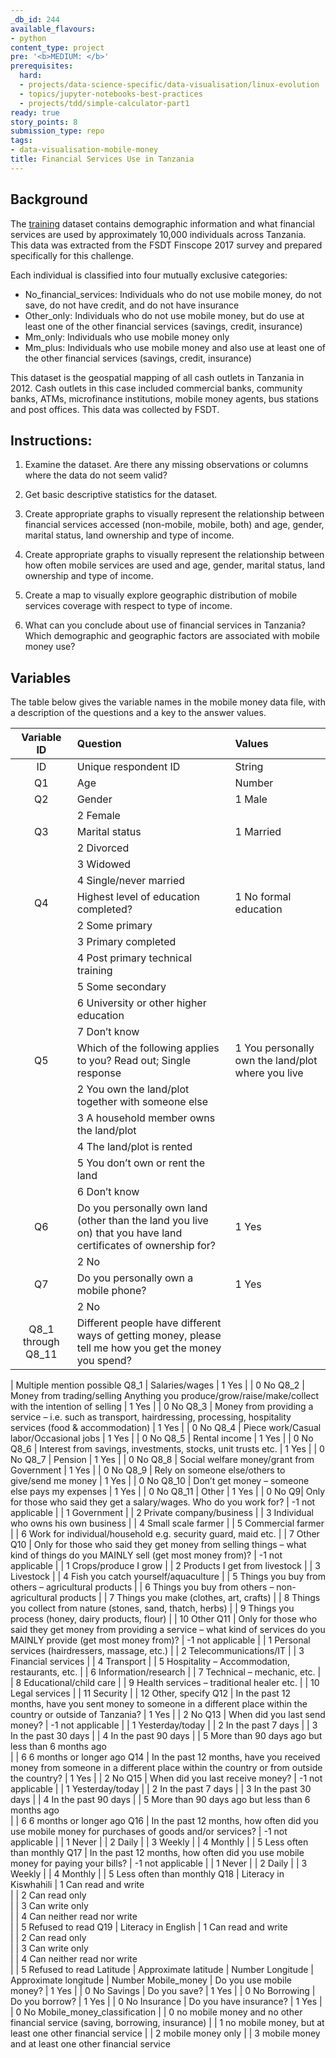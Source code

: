 ```yaml
---
_db_id: 244
available_flavours:
- python
content_type: project
pre: '<b>MEDIUM: </b>'
prerequisites:
  hard:
  - projects/data-science-specific/data-visualisation/linux-evolution
  - topics/jupyter-notebooks-best-practices
  - projects/tdd/simple-calculator-part1
ready: true
story_points: 8
submission_type: repo
tags:
- data-visualisation-mobile-money
title: Financial Services Use in Tanzania
---
```


## Background

The [training](training.csv) dataset contains demographic information and what financial services are used by approximately 10,000 individuals across Tanzania. This data was extracted from the FSDT Finscope 2017 survey and prepared specifically for this challenge.

Each individual is classified into four mutually exclusive categories:

- No_financial_services: Individuals who do not use mobile money, do not save, do not have credit, and do not have insurance
- Other_only: Individuals who do not use mobile money, but do use at least one of the other financial services (savings, credit, insurance)
- Mm_only: Individuals who use mobile money only
- Mm_plus: Individuals who use mobile money and also use at least one of the other financial services (savings, credit, insurance)

This dataset is the geospatial mapping of all cash outlets in Tanzania in 2012. Cash outlets in this case included commercial banks, community banks, ATMs, microfinance institutions, mobile money agents, bus stations and post offices. This data was collected by FSDT.

## Instructions:

1. Examine the dataset. Are there any missing observations or columns where the data do not seem valid?

2. Get basic descriptive statistics for the dataset.

3. Create appropriate graphs to visually represent the relationship between financial services accessed (non-mobile, mobile, both) and age, gender, marital status, land ownership and type of income.

4. Create appropriate graphs to visually represent the relationship between how often mobile services are used and age, gender, marital status, land ownership and type of income.

5. Create a map to visually explore geographic distribution of mobile services coverage with respect to type of income.

6. What can you conclude about use of financial services in Tanzania? Which demographic and geographic factors are associated with mobile money use?

## Variables

The table below gives the variable names in the mobile money data file, with a description of the questions and a key to the answer values.

|    Variable ID     | Question                                                                                                       | Values                                            |
| :----------------: | :------------------------------------------------------------------------------------------------------------- | :------------------------------------------------ |
|         ID         | Unique respondent ID                                                                                           | String                                            |
|         Q1         | Age                                                                                                            | Number                                            |
|         Q2         | Gender                                                                                                         | 1 Male                                            |
|                    | 2 Female                                                                                                       |
|         Q3         | Marital status                                                                                                 | 1 Married                                         |
|                    | 2 Divorced                                                                                                     |
|                    | 3 Widowed                                                                                                      |
|                    | 4 Single/never married                                                                                         |
|         Q4         | Highest level of education completed?                                                                          | 1 No formal education                             |
|                    | 2 Some primary                                                                                                 |
|                    | 3 Primary completed                                                                                            |
|                    | 4 Post primary technical training                                                                              |
|                    | 5 Some secondary                                                                                               |
|                    | 6 University or other higher education                                                                         |
|                    | 7 Don’t know                                                                                                   |
|         Q5         | Which of the following applies to you? Read out; Single response                                               | 1 You personally own the land/plot where you live |
|                    | 2 You own the land/plot together with someone else                                                             |
|                    | 3 A household member owns the land/plot                                                                        |
|                    | 4 The land/plot is rented                                                                                      |
|                    | 5 You don’t own or rent the land                                                                               |
|                    | 6 Don’t know                                                                                                   |
|         Q6         | Do you personally own land (other than the land you live on) that you have land certificates of ownership for? | 1 Yes                                             |
|                    | 2 No                                                                                                           |
|         Q7         | Do you personally own a mobile phone?                                                                          | 1 Yes                                             |
|                    | 2 No                                                                                                           |
| Q8_1 through Q8_11 | Different people have different ways of getting money, please tell me how you get the money you spend?         |

| Multiple mention possible
Q8_1 | Salaries/wages | 1 Yes
| | 0 No
Q8_2 | Money from trading/selling Anything you produce/grow/raise/make/collect with the intention of selling | 1 Yes
| | 0 No
Q8_3 | Money from providing a service – i.e. such as transport, hairdressing, processing, hospitality services (food & accommodation) | 1 Yes
| | 0 No
Q8_4 | Piece work/Casual labor/Occasional jobs | 1 Yes
| | 0 No
Q8_5 | Rental income | 1 Yes
| | 0 No
Q8_6 | Interest from savings, investments, stocks, unit trusts etc. | 1 Yes
| | 0 No
Q8_7 | Pension | 1 Yes
| | 0 No
Q8_8 | Social welfare money/grant from Government | 1 Yes
| | 0 No
Q8_9 | Rely on someone else/others to give/send me money | 1 Yes
| | 0 No
Q8_10 | Don’t get money – someone else pays my expenses | 1 Yes
| | 0 No
Q8_11 | Other | 1 Yes
| | 0 No
Q9| Only for those who said they get a salary/wages. Who do you work for? | -1 not applicable
| | 1 Government
| | 2 Private company/business
| | 3 Individual who owns his own business
| | 4 Small scale farmer
| | 5 Commercial farmer
| | 6 Work for individual/household e.g. security guard, maid etc.
| | 7 Other
Q10 | Only for those who said they get money from selling things – what kind of things do you MAINLY sell (get most money from)? | -1 not applicable
| | 1 Crops/produce I grow
| | 2 Products I get from livestock
| | 3 Livestock
| | 4 Fish you catch yourself/aquaculture
| | 5 Things you buy from others – agricultural products
| | 6 Things you buy from others – non-agricultural products
| | 7 Things you make (clothes, art, crafts)
| | 8 Things you collect from nature (stones, sand, thatch, herbs)
| | 9 Things you process (honey, dairy products, flour)
| | 10 Other
Q11 | Only for those who said they get money from providing a service – what kind of services do you MAINLY provide (get most money from)? | -1 not applicable
| | 1 Personal services (hairdressers, massage, etc.)
| | 2 Telecommunications/IT
| | 3 Financial services
| | 4 Transport
| | 5 Hospitality – Accommodation, restaurants, etc.
| | 6 Information/research
| | 7 Technical – mechanic, etc.
| | 8 Educational/child care
| | 9 Health services – traditional healer etc.
| | 10 Legal services
| | 11 Security
| | 12 Other, specify
Q12 | In the past 12 months, have you sent money to someone in a different place within the country or outside of Tanzania? | 1 Yes
| | 2 No
Q13 | When did you last send money? | -1 not applicable
| | 1 Yesterday/today
| | 2 In the past 7 days
| | 3 In the past 30 days
| | 4 In the past 90 days
| | 5 More than 90 days ago but less than 6 months ago  
 | | 6 6 months or longer ago
Q14 | In the past 12 months, have you received money from someone in a different place within the country or from outside the country? | 1 Yes
| | 2 No
Q15 | When did you last receive money? | -1 not applicable
| | 1 Yesterday/today
| | 2 In the past 7 days
| | 3 In the past 30 days
| | 4 In the past 90 days
| | 5 More than 90 days ago but less than 6 months ago  
 | | 6 6 months or longer ago
Q16 | In the past 12 months, how often did you use mobile money for purchases of goods and/or services? | -1 not applicable
| | 1 Never
| | 2 Daily
| | 3 Weekly
| | 4 Monthly
| | 5 Less often than monthly
Q17 | In the past 12 months, how often did you use mobile money for paying your bills? | -1 not applicable
| | 1 Never
| | 2 Daily
| | 3 Weekly
| | 4 Monthly
| | 5 Less often than monthly
Q18 | Literacy in Kiswhahili | 1 Can read and write  
 | | 2 Can read only  
 | | 3 Can write only  
 | | 4 Can neither read nor write  
 | | 5 Refused to read
Q19 | Literacy in English | 1 Can read and write  
 | | 2 Can read only  
 | | 3 Can write only  
 | | 4 Can neither read nor write  
 | | 5 Refused to read
Latitude | Approximate latitude | Number
Longitude | Approximate longitude | Number
Mobile_money | Do you use mobile money? | 1 Yes
| | 0 No
Savings | Do you save? | 1 Yes
| | 0 No
Borrowing | Do you borrow? | 1 Yes
| | 0 No
Insurance | Do you have insurance? | 1 Yes
| | 0 No
Mobile_money_classification | | 0 no mobile money and no other financial service (saving, borrowing, insurance)
| | 1 no mobile money, but at least one other financial service
| | 2 mobile money only
| | 3 mobile money and at least one other financial service